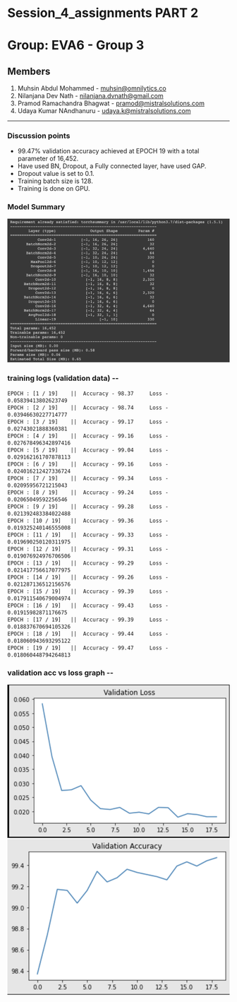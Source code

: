 # Session_4_assignments PART 2
# Group: EVA6 - Group 3

## Members
1. Muhsin Abdul Mohammed - muhsin@omnilytics.co 
2. Nilanjana Dev Nath - nilanjana.dvnath@gmail.com
3. Pramod Ramachandra Bhagwat - pramod@mistralsolutions.com
4. Udaya Kumar NAndhanuru - udaya.k@mistralsolutions.com
------

### Discussion points

- 99.47% validation accuracy achieved at EPOCH 19 with a total parameter of 16,452.
- Have used BN, Dropout, a Fully connected layer, have used GAP. 
- Dropout value is set to 0.1.
- Training batch size is 128.
- Training is done on GPU.

### Model Summary
![Model Summary](https://github.com/eva-6-3/Session_4_assignments/blob/main/Part_2/resources/model_summary.png)

### training logs (validation data) -- 
```
EPOCH : [1 / 19] 	|| 	Accuracy - 98.37  	 Loss - 0.05839413802623749
EPOCH : [2 / 19] 	|| 	Accuracy - 98.74  	 Loss - 0.03946630227714777
EPOCH : [3 / 19] 	|| 	Accuracy - 99.17  	 Loss - 0.02743021888360381
EPOCH : [4 / 19] 	|| 	Accuracy - 99.16  	 Loss - 0.027678496342897416
EPOCH : [5 / 19] 	|| 	Accuracy - 99.04  	 Loss - 0.029162161707878113
EPOCH : [6 / 19] 	|| 	Accuracy - 99.16  	 Loss - 0.024016212427336724
EPOCH : [7 / 19] 	|| 	Accuracy - 99.34  	 Loss - 0.02095956721215043
EPOCH : [8 / 19] 	|| 	Accuracy - 99.24  	 Loss - 0.02065049592256546
EPOCH : [9 / 19] 	|| 	Accuracy - 99.28  	 Loss - 0.021392483384022488
EPOCH : [10 / 19] 	|| 	Accuracy - 99.36  	 Loss - 0.019325240146555008
EPOCH : [11 / 19] 	|| 	Accuracy - 99.33  	 Loss - 0.019690250120311975
EPOCH : [12 / 19] 	|| 	Accuracy - 99.31  	 Loss - 0.019076924976706506
EPOCH : [13 / 19] 	|| 	Accuracy - 99.29  	 Loss - 0.021417756617077975
EPOCH : [14 / 19] 	|| 	Accuracy - 99.26  	 Loss - 0.021287136512156576
EPOCH : [15 / 19] 	|| 	Accuracy - 99.39  	 Loss - 0.017911540679004974
EPOCH : [16 / 19] 	|| 	Accuracy - 99.43  	 Loss - 0.01915982871176675
EPOCH : [17 / 19] 	|| 	Accuracy - 99.39  	 Loss - 0.018837670694105326
EPOCH : [18 / 19] 	|| 	Accuracy - 99.44  	 Loss - 0.018060943693295122
EPOCH : [19 / 19] 	|| 	Accuracy - 99.47  	 Loss - 0.018060448794264813
```

### validation acc vs loss graph -- 
![Validation Loss](https://github.com/eva-6-3/Session_4_assignments/blob/main/Part_2/resources/Validation_loss.png)
![Validation Accuracy](https://github.com/eva-6-3/Session_4_assignments/blob/main/Part_2/resources/Validation_accuracy.png)
